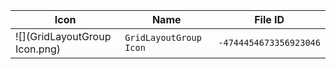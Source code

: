 | Icon | Name | File ID |
| ---  | ---  | ---     |
| ![](GridLayoutGroup Icon.png) | `GridLayoutGroup Icon` | `-4744454673356923046` |
